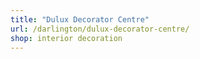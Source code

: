 ```yaml
---
title: "Dulux Decorator Centre"
url: /darlington/dulux-decorator-centre/
shop: interior decoration
---
```

